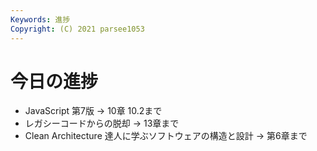 ```yaml
---
Keywords: 進捗
Copyright: (C) 2021 parsee1053
---
```


# 今日の進捗
* JavaScript 第7版 → 10章 10.2まで
* レガシーコードからの脱却 → 13章まで
* Clean Architecture 達人に学ぶソフトウェアの構造と設計 → 第6章まで
